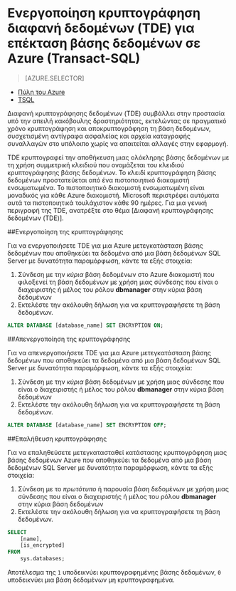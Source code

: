 <properties
   pageTitle="Ενεργοποίηση της κρυπτογράφησης διαφανή δεδομένων (TDE) για επέκταση βάση δεδομένων SQL Server σε Azure TSQL | Microsoft Azure"
   description="Ενεργοποίηση της κρυπτογράφησης διαφανή δεδομένων (TDE) για επέκταση βάση δεδομένων SQL Server σε Azure TSQL"
   services="sql-server-stretch-database"
   documentationCenter=""
   authors="douglaslMS"
   manager="jhubbard"
   editor=""/>

<tags
   ms.service="sql-server-stretch-database"
   ms.workload="data-management"
   ms.tgt_pltfrm="na"
   ms.devlang="na"
   ms.topic="article"
   ms.date="06/14/2016"
   ms.author="douglaslMS"/>

# <a name="enable-transparent-data-encryption-tde-for-stretch-database-on-azure-transact-sql"></a>Ενεργοποίηση κρυπτογράφηση διαφανή δεδομένων (TDE) για επέκταση βάσης δεδομένων σε Azure (Transact-SQL)
> [AZURE.SELECTOR]
- [Πύλη του Azure](sql-server-stretch-database-encryption-tde.md)
- [TSQL](sql-server-stretch-database-tde-tsql.md)

Διαφανή κρυπτογράφησης δεδομένων (TDE) συμβάλλει στην προστασία υπό την απειλή κακόβουλης δραστηριότητας, εκτελώντας σε πραγματικό χρόνο κρυπτογράφηση και αποκρυπτογράφηση τη βάση δεδομένων, συσχετισμένη αντίγραφα ασφαλείας και αρχεία καταγραφής συναλλαγών στο υπόλοιπο χωρίς να απαιτείται αλλαγές στην εφαρμογή.

TDE κρυπτογραφεί την αποθήκευση μιας ολόκληρης βάσης δεδομένων με τη χρήση συμμετρική κλειδιού που ονομάζεται του κλειδιού κρυπτογράφησης βάσης δεδομένων. Το κλειδί κρυπτογράφηση βάσης δεδομένων προστατεύεται από ένα πιστοποιητικό διακομιστή ενσωματωμένα. Το πιστοποιητικό διακομιστή ενσωματωμένη είναι μοναδικός για κάθε Azure διακομιστή. Microsoft περιστρέφει αυτόματα αυτά τα πιστοποιητικά τουλάχιστον κάθε 90 ημέρες. Για μια γενική περιγραφή της TDE, ανατρέξτε στο θέμα [Διαφανή κρυπτογράφησης δεδομένων (TDE)].

##<a name="enabling-encryption"></a>Ενεργοποίηση της κρυπτογράφησης

Για να ενεργοποιήσετε TDE για μια Azure μετεγκατάσταση βάσης δεδομένων που αποθηκεύει τα δεδομένα από μια βάση δεδομένων SQL Server με δυνατότητα παραμόρφωση, κάντε τα εξής στοιχεία:

1. Σύνδεση με την *κύρια* βάση δεδομένων στο Azure διακομιστή που φιλοξενεί τη βάση δεδομένων με χρήση μιας σύνδεσης που είναι ο διαχειριστής ή μέλος του ρόλου **dbmanager** στην κύρια βάση δεδομένων
2. Εκτελέστε την ακόλουθη δήλωση για να κρυπτογραφήσετε τη βάση δεδομένων.

```sql
ALTER DATABASE [database_name] SET ENCRYPTION ON;
```

##<a name="disabling-encryption"></a>Απενεργοποίηση της κρυπτογράφησης

Για να απενεργοποιήσετε TDE για μια Azure μετεγκατάσταση βάσης δεδομένων που αποθηκεύει τα δεδομένα από μια βάση δεδομένων SQL Server με δυνατότητα παραμόρφωση, κάντε τα εξής στοιχεία:

1. Σύνδεση με την *κύρια* βάση δεδομένων με χρήση μιας σύνδεσης που είναι ο διαχειριστής ή μέλος του ρόλου **dbmanager** στην κύρια βάση δεδομένων
2. Εκτελέστε την ακόλουθη δήλωση για να κρυπτογραφήσετε τη βάση δεδομένων.

```sql
ALTER DATABASE [database_name] SET ENCRYPTION OFF;
```

##<a name="verifying-encryption"></a>Επαλήθευση κρυπτογράφησης

Για να επαληθεύσετε μετεγκατασταθεί κατάστασης κρυπτογράφηση μιας βάσης δεδομένων Azure που αποθηκεύει τα δεδομένα από μια βάση δεδομένων SQL Server με δυνατότητα παραμόρφωση, κάντε τα εξής στοιχεία:

1. Σύνδεση με το *πρωτότυπο* ή παρουσία βάση δεδομένων με χρήση μιας σύνδεσης που είναι ο διαχειριστής ή μέλος του ρόλου **dbmanager** στην κύρια βάση δεδομένων
2. Εκτελέστε την ακόλουθη δήλωση για να κρυπτογραφήσετε τη βάση δεδομένων.

```sql
SELECT
    [name],
    [is_encrypted]
FROM
    sys.databases;
```

Αποτέλεσμα της ```1``` υποδεικνύει κρυπτογραφημένης βάσης δεδομένων, ```0``` υποδεικνύει μια βάση δεδομένων μη κρυπτογραφημένα.


<!--Anchors-->
[Κρυπτογράφηση διαφανή δεδομένων (TDE)]: https://msdn.microsoft.com/library/bb934049.aspx


<!--Image references-->

<!--Link references-->

